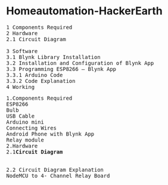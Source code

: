 # Homeautomation-HackerEarth
<pre>
1 Components Required
2 Hardware
2.1 Circuit Diagram

3 Software
3.1 Blynk Library Installation
3.2 Installation and Configuration of Blynk App
3.3 Programming ESP8266 – Blynk App
3.3.1 Arduino Code
3.3.2 Code Explanation
4 Working
</pre>

<pre>
1.Components Required
ESP8266
Bulb
USB Cable
Arduino mini
Connecting Wires
Android Phone with Blynk App
Relay module
2.Hardware
2.1<b>Circuit Diagram</b>


2.2 Circuit Diagram Explanation
NodeMCU to 4- Channel Relay Board
</pre>
